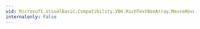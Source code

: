 ```yaml
---
uid: Microsoft.VisualBasic.Compatibility.VB6.RichTextBoxArray.MouseHover
internalonly: False
---
```

